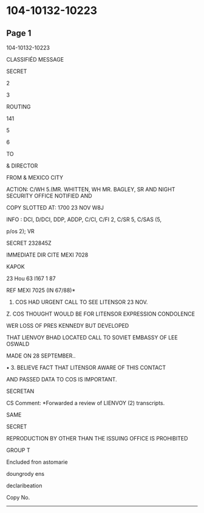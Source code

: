 # 104-10132-10223

## Page 1

104-10132-10223

CLASSIFIÉD MESSAGE

SECRET

2

3

ROUTING

141

5

6

TO

& DIRECTOR

FROM & MEXICO CITY

ACTION: C/WH 5.(MR. WHITTEN, WH MR. BAGLEY, SR AND NIGHT SECURITY OFFICE NOTIFIED AND

COPY SLOTTED AT: 1700 23 NOV W8J

INFO : DCI, D/DCI, DDP, ADDP, C/CI, C/FI 2, C/SR 5, C/SAS (5,

p/os 2); VR

SECRET 232845Z

IMMEDIATE DIR CITE MEXI 7028

KAPOK

23 Hou 63 I167 1 87

REF MEXI 7025 (IN 67/88)*

1. COS HAD URGENT CALL TO SEE LITENSOR 23 NOV.

Z. COS THOUGHT WOULD BE FOR LITENSOR EXPRESSION CONDOLENCE

WER LOSS OF PRES KENNEDY BUT DEVELOPED

THAT LIENVOY BHAD LOCATED CALL TO SOVIET EMBASSY OF LEE OSWALD

MADE ON 28 SEPTEMBER..

• 3. BELIEVE FACT THAT LITENSOR AWARE OF THIS CONTACT

AND PASSED DATA TO COS IS IMPORTANT.

SECRETAN

CS Comment: *Forwarded a review of LIENVOY (2) transcripts.

SAME

SECRET

REPRODUCTION BY OTHER THAN THE ISSUING OFFICE IS PROHIBITED

GROUP T

Encluded fron astomarie

doungrody ens

declaribeation

Copy No.

---


